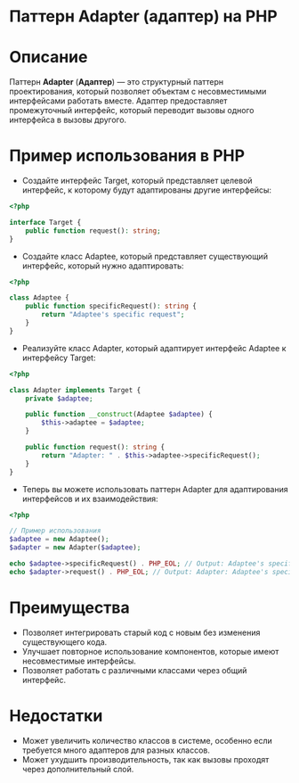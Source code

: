 # Паттерн Adapter (адаптер) на PHP

# Описание

Паттерн **Adapter** (**Адаптер**) — это структурный паттерн проектирования, который позволяет объектам с несовместимыми интерфейсами работать вместе. Адаптер предоставляет промежуточный интерфейс, который переводит вызовы одного интерфейса в вызовы другого.

# Пример использования в PHP

* Создайте интерфейс Target, который представляет целевой интерфейс, к которому будут адаптированы другие интерфейсы:
```php
<?php

interface Target {
    public function request(): string;
}
```

* Создайте класс Adaptee, который представляет существующий интерфейс, который нужно адаптировать:
```php
<?php

class Adaptee {
    public function specificRequest(): string {
        return "Adaptee's specific request";
    }
}
```

* Реализуйте класс Adapter, который адаптирует интерфейс Adaptee к интерфейсу Target:
```php
<?php

class Adapter implements Target {
    private $adaptee;

    public function __construct(Adaptee $adaptee) {
        $this->adaptee = $adaptee;
    }

    public function request(): string {
        return "Adapter: " . $this->adaptee->specificRequest();
    }
}
```

* Теперь вы можете использовать паттерн Adapter для адаптирования интерфейсов и их взаимодействия:
```php
<?php

// Пример использования
$adaptee = new Adaptee();
$adapter = new Adapter($adaptee);

echo $adaptee->specificRequest() . PHP_EOL; // Output: Adaptee's specific request
echo $adapter->request() . PHP_EOL; // Output: Adapter: Adaptee's specific request
```

# Преимущества

* Позволяет интегрировать старый код с новым без изменения существующего кода.
* Улучшает повторное использование компонентов, которые имеют несовместимые интерфейсы.
* Позволяет работать с различными классами через общий интерфейс.

# Недостатки

* Может увеличить количество классов в системе, особенно если требуется много адаптеров для разных классов.
* Может ухудшить производительность, так как вызовы проходят через дополнительный слой.